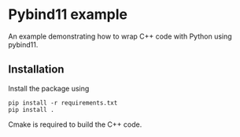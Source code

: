 # Pybind11 example

An example demonstrating how to wrap C++ code with Python using pybind11.

## Installation

Install the package using   
   
```pip install -r requirements.txt```   
```pip install .```   

Cmake is required to build the C++ code.
